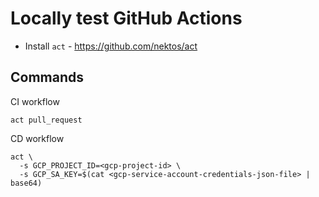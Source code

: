 # Locally test GitHub Actions

* Install `act` - https://github.com/nektos/act  

## Commands

CI workflow

    act pull_request

CD workflow

    act \
      -s GCP_PROJECT_ID=<gcp-project-id> \
      -s GCP_SA_KEY=$(cat <gcp-service-account-credentials-json-file> | base64)